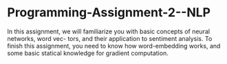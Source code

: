 # Programming-Assignment-2--NLP
In this assignment, we will familiarize you with basic concepts of neural networks, word vec- tors, and their application to sentiment analysis. To finish this assignment, you need to know how word-embedding works, and some basic statical knowledge for gradient computation.
